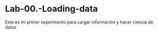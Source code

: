 # Lab-00.-Loading-data
Este es mi primer experimento para cargar información y hacer ciencia de datos
